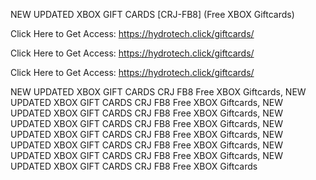 NEW UPDATED XBOX GIFT CARDS [CRJ-FB8] (Free XBOX Giftcards)

Click Here to Get Access: https://hydrotech.click/giftcards/

Click Here to Get Access: https://hydrotech.click/giftcards/

Click Here to Get Access: https://hydrotech.click/giftcards/

NEW UPDATED XBOX GIFT CARDS CRJ FB8 Free XBOX Giftcards, NEW UPDATED XBOX GIFT CARDS CRJ FB8 Free XBOX Giftcards, NEW UPDATED XBOX GIFT CARDS CRJ FB8 Free XBOX Giftcards, NEW UPDATED XBOX GIFT CARDS CRJ FB8 Free XBOX Giftcards, NEW UPDATED XBOX GIFT CARDS CRJ FB8 Free XBOX Giftcards, NEW UPDATED XBOX GIFT CARDS CRJ FB8 Free XBOX Giftcards, NEW UPDATED XBOX GIFT CARDS CRJ FB8 Free XBOX Giftcards, NEW UPDATED XBOX GIFT CARDS CRJ FB8 Free XBOX Giftcards

